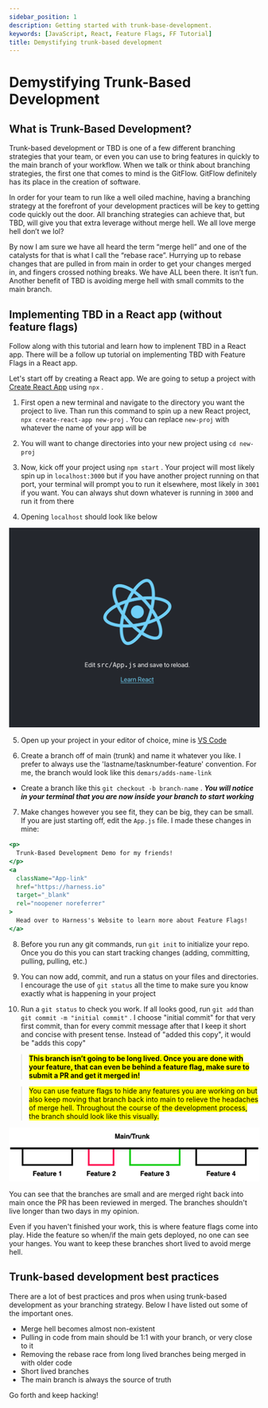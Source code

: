 ```yaml
---
sidebar_position: 1
description: Getting started with trunk-base-development.
keywords: [JavaScript, React, Feature Flags, FF Tutorial]
title: Demystifying trunk-based development
---
```


# Demystifying Trunk-Based Development

<ctabanner
  buttonText="Learn More"
  title="Continue your learning journey."
  tagline="Take a Feature Flags Certification today!"
  link="/certifications/feature-flags"
  closable={true}
  target="_self"
/>

## What is Trunk-Based Development?

Trunk-based development or TBD is one of a few different branching strategies that your team, or even you can use to bring features in quickly to the main branch of your workflow. When we talk or think about branching strategies, the first one that comes to mind is the GitFlow. GitFlow definitely has its place in the creation of software.‍

In order for your team to run like a well oiled machine, having a branching strategy at the forefront of your development practices will be key to getting code quickly out the door. All branching strategies can achieve that, but TBD, will give you that extra leverage without merge hell. We all love merge hell don’t we lol?‍

By now I am sure we have all heard the term “merge hell” and one of the catalysts for that is what I call the “rebase race”. Hurrying up to rebase changes that are pulled in from main in order to get your changes merged in, and fingers crossed nothing breaks. We have ALL been there. It isn’t fun. Another benefit of TBD is avoiding merge hell with small commits to the main branch.

## Implementing TBD in a React app (without feature flags)

Follow along with this tutorial and learn how to implenent TBD in a React app. There will be a follow up tutorial on implementing TBD with Feature Flags in a React app.

Let's start off by creating a React app. We are going to setup a project with [Create React App](https://create-react-app.dev/docs/getting-started) using `npx`&nbsp;.

1. First open a new terminal and navigate to the directory you want the project to live. Than run this command to spin up a new React project, `npx create-react-app new-proj` . You can replace `new-proj` with whatever the name of your app will be

2. You will want to change directories into your new project using `cd new-proj`

3. Now, kick off your project using `npm start` . Your project will most likely spin up in `localhost:3000` but if you have another project running on that port, your terminal will prompt you to run it elsewhere, most likely in `3001` if you want. You can always shut down whatever is running in `3000` and run it from there

4. Opening `localhost` should look like below

![Opening webpage from create react app](static/tbd-starter/tbd-before.png)

5. Open up your project in your editor of choice, mine is [VS Code](https://code.visualstudio.com/)

6. Create a branch off of main (trunk) and name it whatever you like. I prefer to always use the 'lastname/tasknumber-feature' convention. For me, the branch would look like this `demars/adds-name-link`

- Create a branch like this `git checkout -b branch-name` . **_You will notice in your terminal that you are now inside your branch to start working_**

7. Make changes however you see fit, they can be big, they can be small. If you are just starting off, edit the `App.js` file. I made these changes in mine:

```jsx
<p>
  Trunk-Based Development Demo for my friends!
</p>
<a
  className="App-link"
  href="https://harness.io"
  target="_blank"
  rel="noopener noreferrer"
>
  Head over to Harness's Website to learn more about Feature Flags!
</a>
```

8. Before you run any git commands, run `git init` to initialize your repo. Once you do this you can start tracking changes (adding, committing, pulling, pulling, etc.)

9. You can now add, commit, and run a status on your files and directories. I encourage the use of `git status` all the time to make sure you know exactly what is happening in your project

10. Run a `git status` to check you work. If all looks good, run `git add` than `git commit -m "initial commit"` . I choose "initial commit" for that very first commit, than for every commit message after that I keep it short and concise with present tense. Instead of "added this copy", it would be "adds this copy"

> **<mark>This branch isn’t going to be long lived. Once you are done with your feature, that can even be behind a feature flag, make sure to submit a PR and get it merged in!</mark>**

> <mark>You can use feature flags to hide any features you are working on but also keep moving that branch back into main to relieve the headaches of merge hell. Throughout the course of the development process, the branch should look like this visually.</mark>

![Trunk based development visual](static/tbd-starter/tbd-diagram-v2.png)

You can see that the branches are small and are merged right back into main once the PR has been reviewed in merged. The branches shouldn't live longer than two days in my opinion.

Even if you haven't finished your work, this is where feature flags come into play. Hide the feature so when/if the main gets deployed, no one can see your hanges. You want to keep these branches short lived to avoid merge hell.

## Trunk-based development best practices

There are a lot of best practices and pros when using trunk-based development as your branching strategy. Below I have listed out some of the important ones.

- Merge hell becomes almost non-existent
- Pulling in code from main should be 1:1 with your branch, or very close to it
- Removing the rebase race from long lived branches being merged in with older code
- Short lived branches
- The main branch is always the source of truth

Go forth and keep hacking!
